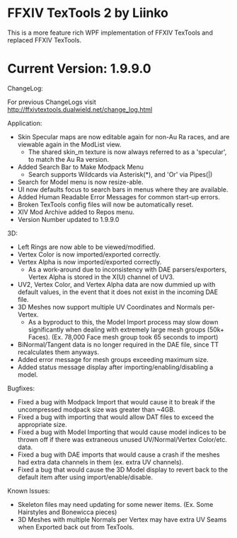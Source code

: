 
# FFXIV TexTools 2 by Liinko
This is a more feature rich WPF implementation of FFXIV TexTools and replaced FFXIV TexTools.

# Current Version: 1.9.9.0
ChangeLog:

For previous ChangeLogs visit http://ffxivtextools.dualwield.net/change_log.html

Application: 
- Skin Specular maps are now editable again for non-Au Ra races, and are viewable again in the ModList view.
  - The shared skin_m texture is now always referred to as a 'specular', to match the Au Ra version.
- Added Search Bar to Make Modpack Menu
  - Search supports Wildcards via Asterisk(\*), and 'Or' via Pipes(|)
- Search for Model menu is now resize-able.
- UI now defaults focus to search bars in menus where they are available.
- Added Human Readable Error Messages for common start-up errors.
- Broken TexTools config files will now be automatically reset.
- XIV Mod Archive added to Repos menu.
- Version Number updated to 1.9.9.0

3D:
- Left Rings are now able to be viewed/modified.
- Vertex Color is now imported/exported correctly.
- Vertex Alpha is now imported/exported correctly.
  - As a work-around due to inconsistency with DAE parsers/exporters, Vertex Alpha is stored in the X(U) channel of UV3.
- UV2, Vertex Color, and Vertex Alpha data are now dummied up with default values, in the event that it does not exist in the incoming DAE file.
- 3D Meshes now support multiple UV Coordinates and Normals per-Vertex.
  - As a byproduct to this, the Model Import process may slow down significantly when dealing with extremely large mesh groups (50k+ Faces).  (Ex. 78,000 Face mesh group took 65 seconds to import)
- BiNormal/Tangent data is no longer required in the DAE file, since TT recalculates them anyways.
- Added error message for mesh groups exceeding maximum size.
- Added status message display after importing/enabling/disabling a model.

Bugfixes:
- Fixed a bug with Modpack Import that would cause it to break if the uncompressed modpack size was greater than ~4GB.
- Fixed a bug with importing that would allow DAT files to exceed the appropriate size.
- Fixed a bug with Model Importing that would cause model indices to be thrown off if there was extraneous unused UV/Normal/Vertex Color/etc. data.
- Fixed a bug with DAE imports that would cause a crash if the meshes had extra data channels in them (ex. extra UV channels).
- Fixed a bug that would cause the 3D Model display to revert back to the default item after using import/enable/disable.



Known Issues:
 - Skeleton files may need updating for some newer items. (Ex. Some Hairstyles and Bonewicca pieces)
 - 3D Meshes with multiple Normals per Vertex may have extra UV Seams when Exported back out from TexTools.
